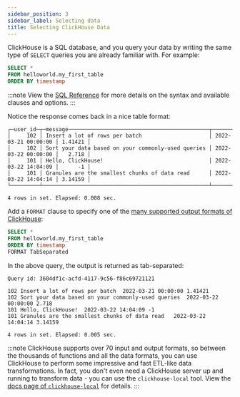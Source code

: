 ```yaml
---
sidebar_position: 3
sidebar_label: Selecting data
title: Selecting ClickHouse Data
---
```


ClickHouse is a SQL database, and you query your data by writing the same type of `SELECT` queries you are already familiar with. For example:

```sql
SELECT *
FROM helloworld.my_first_table
ORDER BY timestamp
```

:::note
View the [SQL Reference](../sql-reference/statements/select/index.md) for more details on the syntax and available clauses and options.
:::

Notice the response comes back in a nice table format:

```response
┌─user_id─┬─message────────────────────────────────────────────┬───────────timestamp─┬──metric─┐
│     102 │ Insert a lot of rows per batch                     │ 2022-03-21 00:00:00 │ 1.41421 │
│     102 │ Sort your data based on your commonly-used queries │ 2022-03-22 00:00:00 │   2.718 │
│     101 │ Hello, ClickHouse!                                 │ 2022-03-22 14:04:09 │      -1 │
│     101 │ Granules are the smallest chunks of data read      │ 2022-03-22 14:04:14 │ 3.14159 │
└─────────┴────────────────────────────────────────────────────┴─────────────────────┴─────────┘

4 rows in set. Elapsed: 0.008 sec.
```

Add a `FORMAT` clause to specify one of the [many supported output formats of ClickHouse](../interfaces/formats.md):
```sql
SELECT *
FROM helloworld.my_first_table
ORDER BY timestamp
FORMAT TabSeparated
```

In the above query, the output is returned as tab-separated:

```response
Query id: 3604df1c-acfd-4117-9c56-f86c69721121

102 Insert a lot of rows per batch	2022-03-21 00:00:00	1.41421
102 Sort your data based on your commonly-used queries	2022-03-22 00:00:00	2.718
101 Hello, ClickHouse!	2022-03-22 14:04:09	-1
101 Granules are the smallest chunks of data read	2022-03-22 14:04:14	3.14159

4 rows in set. Elapsed: 0.005 sec.
```

:::note
ClickHouse supports over 70 input and output formats, so between the thousands of functions and all the data formats, you can use ClickHouse to perform some impressive and fast ETL-like data transformations. In fact, you don't even
need a ClickHouse server up and running to transform data - you can use the `clickhouse-local` tool. View the [docs page of `clickhouse-local`](../operations/utilities/clickhouse-local.md) for details.
:::